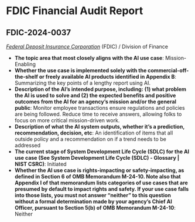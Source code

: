 # FDIC Financial Audit Report
## FDIC-2024-0037
_[Federal Deposit Insurance Corporation](<../3_agency/Federal Deposit Insurance Corporation.md>)_ (FDIC) / Division of Finance


+ **The topic area that most closely aligns with the AI use case**: Mission-Enabling
+ **Whether the use case is implemented solely with the commercial-off-the-shelf or freely available AI products identified in Appendix B**: Summarizing the key points of a lengthy report using AI.
+ **Description of the AI’s intended purpose, including: (1) what problem the AI is used to solve and (2) the expected benefits and positive outcomes from the AI for an agency’s mission and/or the general public**: Monitor employee transactions ensure regulations and policies are being followed. Reduce time to receive answers, allowing folks to focus on more critical mission-driven work.
+ **Description of what the AI system outputs, whether it’s a prediction, recommendation, decision, etc**: An identification of items that all outside policy and a recommendation on if a trend needs to be addressed
+ **The current stage of System Development Life Cycle (SDLC) for the AI use case (See System Development Life Cycle (SDLC) - Glossary | NIST CSRC)**: Initiated
+ **Whether the AI use case is rights-impacting or safety-impacting, as defined in Section 6 of OMB Memorandum M-24-10. Note also that Appendix I of that memorandum lists categories of use cases that are presumed by default to impact rights and safety. If your use case falls into those lists, you must not answer “neither” to this question without a formal determination made by your agency’s Chief AI Officer, pursuant to Section 5(b) of OMB Memorandum M-24-10**: Neither